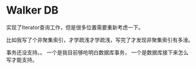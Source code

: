 # Walker DB

实现了Iterator查询工作，但是很多位置需要重新考虑一下。

比如我写了个非聚集索引，才学疏浅才学疏浅，写完了才发现非聚集索引有多淦。

事务还没支持。。
一个是我目前够呛明白数据库事务，
一个是数据库接下来怎么写才能支持。